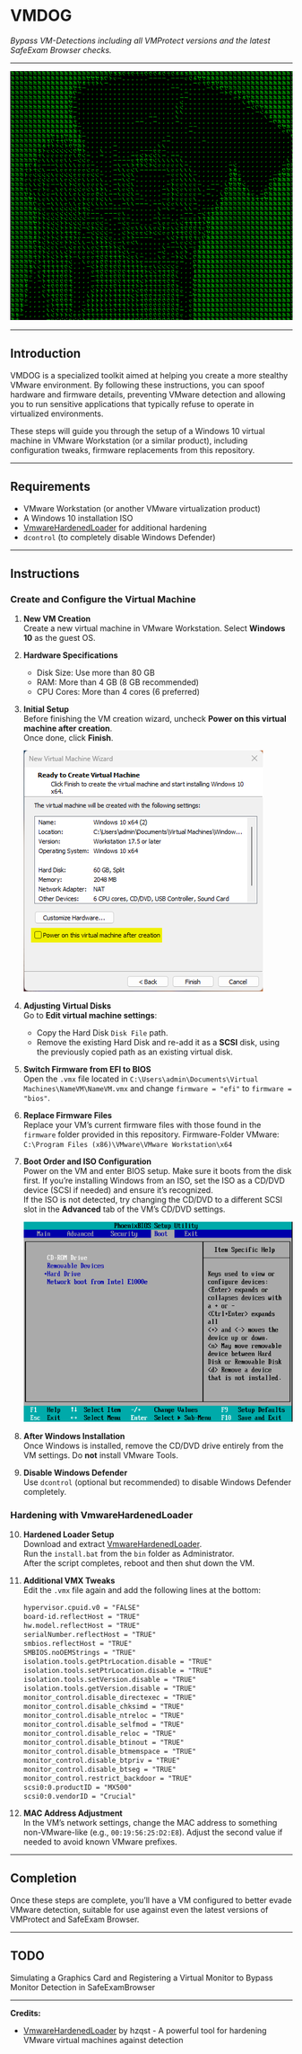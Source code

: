 # VMDOG  
*Bypass VM-Detections including all VMProtect versions and the latest SafeExam Browser checks.*

---

![VMDOG](Images/VMDOG.png)

---

## Introduction

VMDOG is a specialized toolkit aimed at helping you create a more stealthy VMware environment. By following these instructions, you can spoof hardware and firmware details, preventing VMware detection and allowing you to run sensitive applications that typically refuse to operate in virtualized environments.

These steps will guide you through the setup of a Windows 10 virtual machine in VMware Workstation (or a similar product), including configuration tweaks, firmware replacements from this repository.

---

## Requirements

- VMware Workstation (or another VMware virtualization product)  
- A Windows 10 installation ISO  
- [VmwareHardenedLoader](https://github.com/hzqst/VmwareHardenedLoader) for additional hardening  
- `dcontrol` (to completely disable Windows Defender)  

---

## Instructions

### Create and Configure the Virtual Machine

1. **New VM Creation**  
   Create a new virtual machine in VMware Workstation. Select **Windows 10** as the guest OS.  
   
2. **Hardware Specifications**  
   - Disk Size: Use more than 80 GB  
   - RAM: More than 4 GB (8 GB recommended)  
   - CPU Cores: More than 4 cores (6 preferred)

3. **Initial Setup**  
   Before finishing the VM creation wizard, uncheck **Power on this virtual machine after creation**.  
   Once done, click **Finish**.

   ![New Virtual Machine Wizard](Images/New%20Virtual%20Machine%20Wizard.png)

5. **Adjusting Virtual Disks**  
   Go to **Edit virtual machine settings**:
   - Copy the Hard Disk `Disk File` path.  
   - Remove the existing Hard Disk and re-add it as a **SCSI** disk, using the previously copied path as an existing virtual disk.

6. **Switch Firmware from EFI to BIOS**  
   Open the `.vmx` file located in `C:\Users\admin\Documents\Virtual Machines\NameVM\NameVM.vmx` and change `firmware = "efi"` to `firmware = "bios"`.

7. **Replace Firmware Files**  
   Replace your VM’s current firmware files with those found in the `firmware` folder provided in this repository.
   Firmware-Folder VMware: `C:\Program Files (x86)\VMware\VMware Workstation\x64`

9. **Boot Order and ISO Configuration**  
   Power on the VM and enter BIOS setup. Make sure it boots from the disk first. If you’re installing Windows from an ISO, set the ISO as a CD/DVD device (SCSI if needed) and ensure it’s recognized.  
   If the ISO is not detected, try changing the CD/DVD to a different SCSI slot in the **Advanced** tab of the VM’s CD/DVD settings.

   ![VMBoot](Images/VMBoot.png)

11. **After Windows Installation**  
   Once Windows is installed, remove the CD/DVD drive entirely from the VM settings. Do **not** install VMware Tools.

12. **Disable Windows Defender**  
   Use `dcontrol` (optional but recommended) to disable Windows Defender completely.

### Hardening with VmwareHardenedLoader

10. **Hardened Loader Setup**  
    Download and extract [VmwareHardenedLoader](https://github.com/hzqst/VmwareHardenedLoader).  
    Run the `install.bat` from the `bin` folder as Administrator.  
    After the script completes, reboot and then shut down the VM.

11. **Additional VMX Tweaks**  
    Edit the `.vmx` file again and add the following lines at the bottom:

    ```  
    hypervisor.cpuid.v0 = "FALSE"
    board-id.reflectHost = "TRUE"
    hw.model.reflectHost = "TRUE"
    serialNumber.reflectHost = "TRUE"
    smbios.reflectHost = "TRUE"
    SMBIOS.noOEMStrings = "TRUE"
    isolation.tools.getPtrLocation.disable = "TRUE"
    isolation.tools.setPtrLocation.disable = "TRUE"
    isolation.tools.setVersion.disable = "TRUE"
    isolation.tools.getVersion.disable = "TRUE"
    monitor_control.disable_directexec = "TRUE"
    monitor_control.disable_chksimd = "TRUE"
    monitor_control.disable_ntreloc = "TRUE"
    monitor_control.disable_selfmod = "TRUE"
    monitor_control.disable_reloc = "TRUE"
    monitor_control.disable_btinout = "TRUE"
    monitor_control.disable_btmemspace = "TRUE"
    monitor_control.disable_btpriv = "TRUE"
    monitor_control.disable_btseg = "TRUE"
    monitor_control.restrict_backdoor = "TRUE"
    scsi0:0.productID = "MX500"
    scsi0:0.vendorID = "Crucial"
    ```

12. **MAC Address Adjustment**  
    In the VM’s network settings, change the MAC address to something non-VMware-like (e.g., `00:19:56:25:D2:E8`). Adjust the second value if needed to avoid known VMware prefixes.

---

## Completion

Once these steps are complete, you’ll have a VM configured to better evade VMware detection, suitable for use against even the latest versions of VMProtect and SafeExam Browser.

---

## TODO

Simulating a Graphics Card and Registering a Virtual Monitor to Bypass Monitor Detection in SafeExamBrowser

---

**Credits:**  
- [VmwareHardenedLoader](https://github.com/hzqst/VmwareHardenedLoader) by hzqst - A powerful tool for hardening VMware virtual machines against detection
